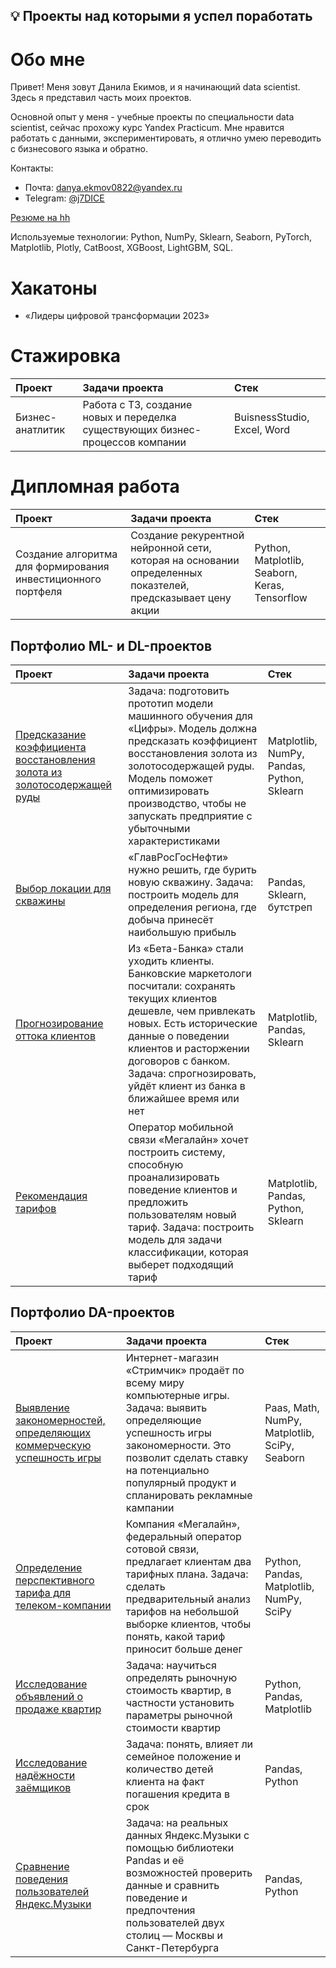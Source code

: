 
## 💡 Проекты над которыми я успел поработать

# Обо мне

Привет! Меня зовут Данила Екимов, и я начинающий data scientist. Здесь я представил часть моих проектов.

Основной опыт у меня - учебные проекты по специальности data scientist, сейчас прохожу курс Yandex Practicum. Мне нравится работать с данными, экспериментировать, я отлично умею переводить с бизнесового языка и обратно.

Контакты:
* Почта: [danya.ekmov0822@yandex.ru](mailto:danya.ekmov0822@yandex.ru)
* Telegram: [@j7DICE](https://t.me/j7DICE)

[Резюме на hh](https://spb.hh.ru/resume/79150700ff0bb3fff90039ed1f31507552496f?print=true)

Используемые технологии: Python, NumPy, Sklearn, Seaborn, PyTorch, Matplotlib, Plotly, CatBoost, XGBoost, LightGBM, SQL.

# Хакатоны

* «Лидеры цифровой трансформации 2023» 

# Стажировка

 | Проект | Задачи проекта | Стек |
| :-----------| :----------- | :----------- |
| Бизнес-анатлитик | Работа с ТЗ, создание новых и переделка существующих бизнес-процессов компании | BuisnessStudio, Excel, Word


# Дипломная работа

 | Проект | Задачи проекта | Стек |
| :-----------| :----------- | :----------- |
| Создание алгоритма для формирования инвестиционного портфеля | Создание рекурентной нейронной сети, которая на основании определенных показтелей, предсказывает цену акции | Python, Matplotlib, Seaborn, Keras, Tensorflow


## Портфолио ML- и DL-проектов

 | Проект | Задачи проекта | Стек |
| :-----------| :----------- | :----------- |
| [Предсказание коэффициента восстановления золота из золотосодержащей руды](https://github.com/danilaekimov/YandexPracticum/tree/main/09%20Сборный%20проект%202) | Задача: подготовить прототип модели машинного обучения для «Цифры». Модель должна предсказать коэффициент восстановления золота из золотосодержащей руды. Модель поможет оптимизировать производство, чтобы не запускать предприятие с убыточными характеристиками | Matplotlib, NumPy, Pandas, Python, Sklearn |
| [Выбор локации для скважины](https://github.com/danilaekimov/YandexPracticum/tree/main/08%20Выбор%20локации%20для%20скважины) | «ГлавРосГосНефти» нужно решить, где бурить новую скважину. Задача: построить модель для определения региона, где добыча принесёт наибольшую прибыль | Pandas, Sklearn, бутстреп |
| [Прогнозирование оттока клиентов](https://github.com/danilaekimov/YandexPracticum/tree/main/07%20Отток%20клиентов) | Из «Бета-Банка» стали уходить клиенты. Банковские маркетологи посчитали: сохранять текущих клиентов дешевле, чем привлекать новых. Есть исторические данные о поведении клиентов и расторжении договоров с банком. Задача: спрогнозировать, уйдёт клиент из банка в ближайшее время или нет | Matplotlib, Pandas, Sklearn |
| [Рекомендация тарифов](https://github.com/danilaekimov/YandexPracticum/tree/main/06%20Рекомендация%20тарифов) | Оператор мобильной связи «Мегалайн» хочет построить систему, способную проанализировать поведение клиентов и предложить пользователям новый тариф. Задача: построить модель для задачи классификации, которая выберет подходящий тариф | Matplotlib, Pandas, Python, Sklearn |

## Портфолио DA-проектов

 | Проект | Задачи проекта | Стек |
| :-----------| :----------- | :----------- |
| [Выявление закономерностей, определяющих коммерческую успешность игры](https://github.com/danilaekimov/YandexPracticum/tree/main/05%20Сборный%20проект%201) | Интернет-магазин «Стримчик» продаёт по всему миру компьютерные игры. Задача: выявить определяющие успешность игры закономерности. Это позволит сделать ставку на потенциально популярный продукт и спланировать рекламные кампании | Paas, Math, NumPy, Matplotlib, SciPy, Seaborn |
| [Определение перспективного тарифа для телеком-компании](https://github.com/danilaekimov/YandexPracticum/tree/main/04%20Статистический%20анализ) | Компания «Мегалайн», федеральный оператор сотовой связи, предлагает клиентам два тарифных плана. Задача: сделать предварительный анализ тарифов на небольшой выборке клиентов, чтобы понять, какой тариф приносит больше денег | Python, Pandas, Matplotlib, NumPy, SciPy |
| [Исследование объявлений о продаже квартир](https://github.com/danilaekimov/YandexPracticum/tree/main/03%20Исследовательский%20анализ%20данных) | Задача: научиться определять рыночную стоимость квартир, в частности установить параметры рыночной стоимости квартир | Python, Pandas, Matplotlib |
| [Исследование надёжности заёмщиков](https://github.com/danilaekimov/YandexPracticum/tree/main/02%20Предобработка%20данных) | Задача: понять, влияет ли семейное положение и количество детей клиента на факт погашения кредита в срок | Pandas, Python |
| [Сравнение поведения пользователей Яндекс.Музыки](https://github.com/danilaekimov/YandexPracticum/tree/main/01%20Базовый%20python) | Задача: на реальных данных Яндекс.Музыки c помощью библиотеки Pandas и её возможностей проверить данные и сравнить поведение и предпочтения пользователей двух столиц — Москвы и Санкт-Петербурга | Pandas, Python |
